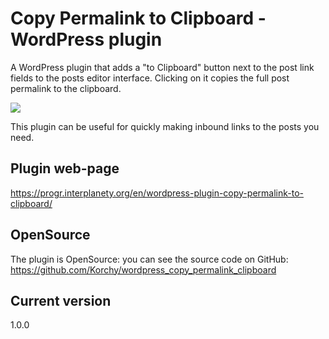 # Copy Permalink to Clipboard - WordPress plugin

A WordPress plugin that adds a "to Clipboard" button next to the post link fields to the posts editor interface. Clicking on it copies the full post permalink to the clipboard.

<img src="https://progr.interplanety.org/wp-content/upload_content/2021/08/preview_00_1200x600-560x280.jpg"><p>

This plugin can be useful for quickly making inbound links to the posts you need.

Plugin web-page
-
https://progr.interplanety.org/en/wordpress-plugin-copy-permalink-to-clipboard/

OpenSource
-
The plugin is OpenSource: you can see the source code on GitHub: https://github.com/Korchy/wordpress_copy_permalink_clipboard

Current version
-
1.0.0
